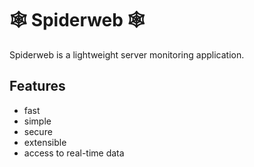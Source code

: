 # 🕸 Spiderweb 🕸

Spiderweb is a lightweight server monitoring application.

## Features

- fast
- simple
- secure
- extensible
- access to real-time data
